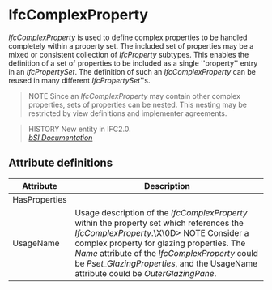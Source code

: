IfcComplexProperty
==================
_IfcComplexProperty_ is used to define complex properties to be handled
completely within a property set. The included set of properties may be a
mixed or consistent collection of _IfcProperty_ subtypes. This enables the
definition of a set of properties to be included as a single ''property''
entry in an _IfcPropertySet_. The definition of such an _IfcComplexProperty_
can be reused in many different _IfcPropertySet_''s.  
  
> NOTE  Since an _IfcComplexProperty_ may contain other complex properties,
> sets of properties can be nested. This nesting may be restricted by view
> definitions and implementer agreements.  
  
> HISTORY  New entity in IFC2.0.  
[ _bSI
Documentation_](https://standards.buildingsmart.org/IFC/DEV/IFC4_2/FINAL/HTML/schema/ifcpropertyresource/lexical/ifccomplexproperty.htm)


Attribute definitions
---------------------
| Attribute     | Description                                                                                                                                                                                                                                                                                                                   |
|---------------|-------------------------------------------------------------------------------------------------------------------------------------------------------------------------------------------------------------------------------------------------------------------------------------------------------------------------------|
| HasProperties |                                                                                                                                                                                                                                                                                                                               |
| UsageName     | Usage description of the _IfcComplexProperty_ within the property set which references the _IfcComplexProperty_.\X\0D> NOTE  Consider a complex property for glazing properties. The _Name_ attribute of the _IfcComplexProperty_ could be _Pset_GlazingProperties_, and the UsageName attribute could be _OuterGlazingPane_. |

